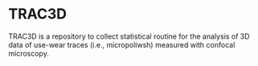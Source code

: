 # TRAC3D
TRAC3D is a repository to collect statistical routine for the analysis of 3D data of use-wear traces (i.e., micropoliwsh) measured with confocal microscopy.
